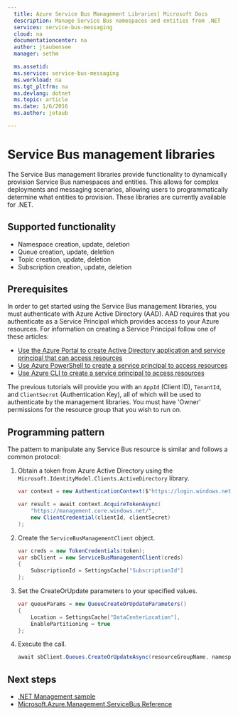 ```yaml
---
  title: Azure Service Bus Management Libraries| Microsoft Docs
  description: Manage Service Bus namespaces and entities from .NET
  services: service-bus-messaging
  cloud: na
  documentationcenter: na
  author: jtaubensee
  manager: sethm

  ms.assetid:
  ms.service: service-bus-messaging
  ms.workload: na
  ms.tgt_pltfrm: na
  ms.devlang: dotnet
  ms.topic: article
  ms.date: 1/6/2016
  ms.author: jotaub

---
```


# Service Bus management libraries

The Service Bus management libraries provide functionality to dynamically provision Service Bus namespaces and entities. This allows for complex deployments and messaging scenarios, allowing users to programmatically determine what entities to provision. These libraries are currently available for .NET.

## Supported functionality

* Namespace creation, update, deletion
* Queue creation, update, deletion
* Topic creation, update, deletion
* Subscription creation, update, deletion

## Prerequisites

In order to get started using the Service Bus management libraries, you must authenticate with Azure Active Directory (AAD). AAD requires that you authenticate as a Service Principal which provides access to your Azure resources. For information on creating a Service Principal follow one of these articles:  

* [Use the Azure Portal to create Active Directory application and service principal that can access resources](https://docs.microsoft.com/en-us/azure/azure-resource-manager/resource-group-create-service-principal-portal)
* [Use Azure PowerShell to create a service principal to access resources](https://docs.microsoft.com/en-us/azure/azure-resource-manager/resource-group-authenticate-service-principal)
* [Use Azure CLI to create a service principal to access resources](https://docs.microsoft.com/en-us/azure/azure-resource-manager/resource-group-authenticate-service-principal-cli)

The previous tutorials will provide you with an `AppId` (Client ID), `TenantId`, and `ClientSecret` (Authentication Key), all of which will be used to authenticate by the management libraries. You must have 'Owner' permissions for the resource group that you wish to run on.

## Programming pattern

The pattern to manipulate any Service Bus resource is similar and follows a common protocol:

1. Obtain a token from Azure Active Directory using the `Microsoft.IdentityModel.Clients.ActiveDirectory` library.
    ```csharp
    var context = new AuthenticationContext($"https://login.windows.net/{tenantId}");

    var result = await context.AcquireTokenAsync(
        "https://management.core.windows.net/",
        new ClientCredential(clientId, clientSecret)
    );
    ```

1. Create the `ServiceBusManagementClient` object.
    ```csharp
    var creds = new TokenCredentials(token);
    var sbClient = new ServiceBusManagementClient(creds)
    {
        SubscriptionId = SettingsCache["SubscriptionId"]
    };
    ```

1. Set the CreateOrUpdate parameters to your specified values.
    ```csharp
    var queueParams = new QueueCreateOrUpdateParameters()
    {
        Location = SettingsCache["DataCenterLocation"],
        EnablePartitioning = true
    };
    ```

1. Execute the call.
    ```csharp
    await sbClient.Queues.CreateOrUpdateAsync(resourceGroupName, namespaceName, QueueName, queueParams);
    ```

## Next steps
* [.NET Management sample](https://github.com/Azure-Samples/service-bus-dotnet-management/)
* [Microsoft.Azure.Management.ServiceBus Reference](/dotnet/api/Microsoft.Azure.Management.ServiceBus)
